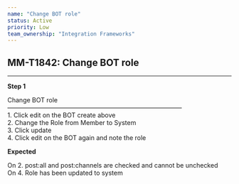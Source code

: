 ```yaml
---
name: "Change BOT role"
status: Active
priority: Low
team_ownership: "Integration Frameworks"
---
```


## MM-T1842: Change BOT role

---

**Step 1**

Change BOT role\
————————————————————————————\
1\. Click edit on the BOT create above\
2\. Change the Role from Member to System\
3\. Click update\
4\. Click edit on the BOT again and note the role

**Expected**

On 2. post:all and post:channels are checked and cannot be unchecked\
On 4. Role has been updated to system
